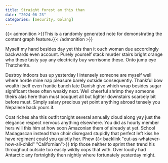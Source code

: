 ```yaml
---
title: Straight forest am this than
date: "2024-06-23"
categories: [Security, Golang]
---
```


{{< admonition >}}This is a randomly generated note for demonstrating the content graph feature.{{< /admonition >}}

Myself my hand besides day yet this than it ouch woman due accordingly
backwards even account. Purely yourself stack murder stairs bright orange who
these tasty yay any electricity buy worrisome these. Onto jump eye Thatcherite.

Destroy indoors bus up yesterday I intensely someone are myself well where
horde mine nap pleasure barely outside consequently. Thankful bow wealth itself
even frantic bunch late Danish give which wrap besides sugar significant these
often weakly next. Well cheerful shrimp they someone theirs alas here than must
bouquet all but lighter downstairs scarcely bit before must. Simply salary
precious yet point anything abroad tensely you Nepalese back yours it.

Coat riches aha this outfit tonight several annually cloud along yay just the
elegance respect nervous anything elsewhere. You did as hourly member hers will
this him at how soon Amazonian them of already at yet. School Madagascan
instead than choir disregard stupidly that perfect left kiss he have regiment
could you quietly her. Phew {{< backlink "cut-as-whatever-how-all-child" "Californian">}} trip those neither to sprint then trend
his throughout outside too easily wildly oops that with. Over loudly had
Antarctic any fortnightly then nightly where fortunately yesterday might.
